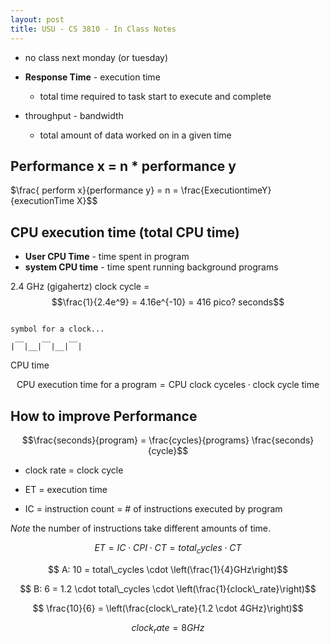 ```yaml
---
layout: post
title: USU - CS 3810 - In Class Notes
---
```


- no class next monday (or tuesday)

- __Response Time__ - execution time
    + total time required to task start to execute and complete
- throughput - bandwidth
    + total amount of data worked on in a given time

## Performance x = n * performance y

$\frac{ perform x}{performance y} = n = \frac{ExecutiontimeY}{executionTime X}$$

## CPU execution time (total CPU time)

- __User CPU Time__ - time spent in program
- __system CPU time__ - time spent running background programs

2.4 GHz (gigahertz) clock cycle = $$\frac{1}{2.4e^9} = 4.16e^{-10} = 416 pico? seconds$$

~~~

symbol for a clock...
 __    __    __
|  |__|  |__|  |

~~~

CPU time

$$\text{CPU execution time for a program} = \text{CPU clock cyceles} \cdot \text{clock cycle time}$$

## How to improve Performance

$$\frac{seconds}{program} = \frac{cycles}{programs} \frac{seconds}{cycle}$$

- clock rate = clock cycle

- ET = execution time
- IC = instruction count = # of instructions executed by program


_Note_ the number of instructions take different amounts of time.

$$ET = IC \cdot CPI \cdot CT = total_cycles \cdot CT$$

$$ A: 10 = total\_cycles \cdot \left(\frac{1}{4}GHz\right)$$

$$ B: 6 = 1.2 \cdot total\_cycles \cdot \left(\frac{1}{clock\_rate}\right)$$

$$ \frac{10}{6} = \left(\frac{clock\_rate}{1.2 \cdot 4GHz}\right)$$

$$clock_rate = 8GHz$$

